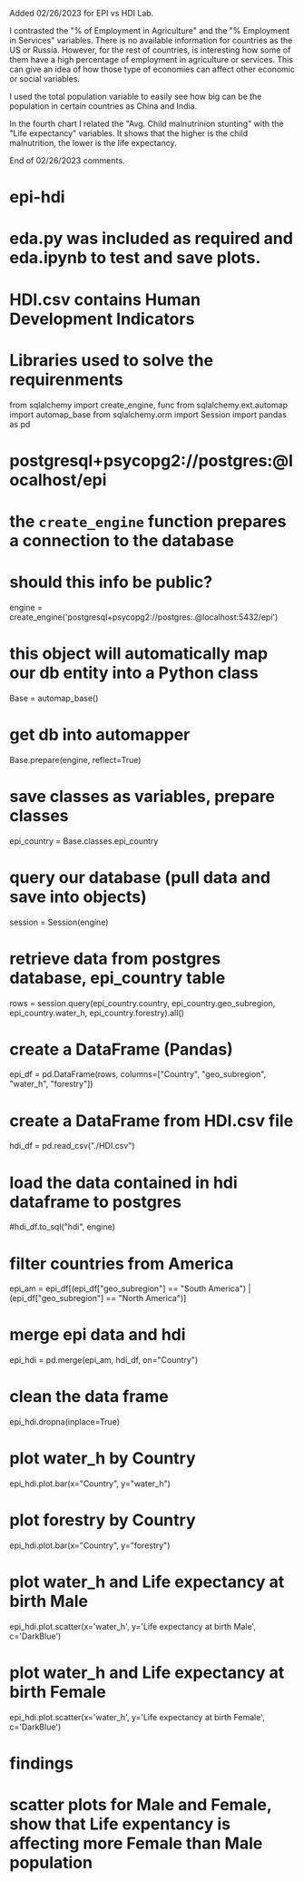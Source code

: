 Added 02/26/2023 for EPI vs HDI Lab.

I contrasted the "% of Employment in Agriculture" and the "% Employment in Services" variables. There is no available
information for countries as the US or Russia. However, for the rest of countries, is interesting how some of them
have a high percentage of employment in agriculture or services. This can give an idea of how those type of economies
can affect other economic or social variables.

I used the total population variable to easily see how big can be the population in certain countries as China and India.

In the fourth chart I related the "Avg. Child malnutrinion stunting" with the "Life expectancy" variables. It shows that
the higher is the child malnutrition, the lower is the life expectancy.

End of 02/26/2023 comments.



# epi-hdi

# eda.py was included as required and eda.ipynb to test and save plots.
# HDI.csv contains Human Development Indicators

# Libraries used to solve the requirenments

from sqlalchemy import create_engine, func
from sqlalchemy.ext.automap import automap_base
from sqlalchemy.orm import Session
import pandas as pd



# postgresql+psycopg2://postgres:@localhost/epi

# the `create_engine` function prepares a connection to the database
# should this info be public? 
engine = create_engine('postgresql+psycopg2://postgres:<password>.@localhost:5432/epi')

# this object will automatically map our db entity into a Python class
Base = automap_base()

# get db into automapper
Base.prepare(engine, reflect=True)

# save classes as variables, prepare classes
epi_country = Base.classes.epi_country

# query our database (pull data and save into objects)
session = Session(engine)

# retrieve data from postgres database, epi_country table
rows = session.query(epi_country.country, epi_country.geo_subregion, epi_country.water_h, epi_country.forestry).all()

# create a DataFrame (Pandas)
epi_df = pd.DataFrame(rows, columns=["Country", "geo_subregion", "water_h", "forestry"])

# create a DataFrame from HDI.csv file
hdi_df = pd.read_csv("./HDI.csv")

# load the data contained in hdi dataframe to postgres
#hdi_df.to_sql("hdi", engine)

# filter countries from America
epi_am = epi_df[(epi_df["geo_subregion"] == "South America") | (epi_df["geo_subregion"] == "North America")]

# merge epi data and hdi
epi_hdi = pd.merge(epi_am, hdi_df, on="Country")

# clean the data frame
epi_hdi.dropna(inplace=True)

# plot water_h by Country
epi_hdi.plot.bar(x="Country", y="water_h")

# plot forestry by Country
epi_hdi.plot.bar(x="Country", y="forestry")

# plot water_h and Life expectancy at birth Male
epi_hdi.plot.scatter(x='water_h', y='Life expectancy at birth Male', c='DarkBlue')

# plot water_h and Life expectancy at birth Female
epi_hdi.plot.scatter(x='water_h', y='Life expectancy at birth Female', c='DarkBlue')

# findings
# scatter plots for Male and Female, show that Life expentancy is affecting more Female than Male population

